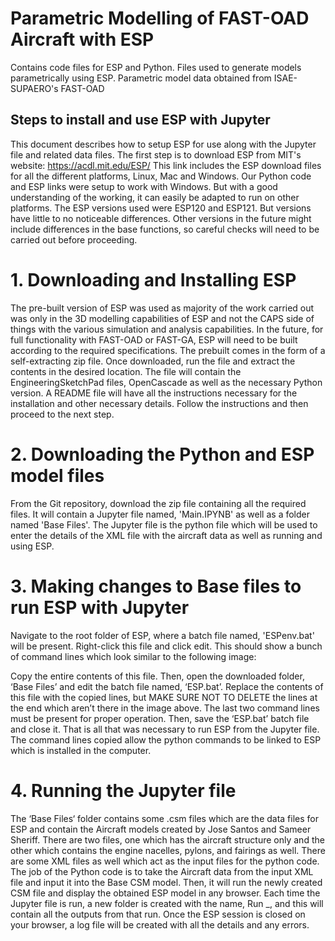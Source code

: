 # Parametric Modelling of FAST-OAD Aircraft with ESP

Contains code files for ESP and Python. Files used to generate models parametrically using ESP. Parametric model data obtained from ISAE-SUPAERO's FAST-OAD

## Steps to install and use ESP with Jupyter

This document describes how to setup ESP for use along with the Jupyter file and related data files.
The first step is to download ESP from MIT's website: https://acdl.mit.edu/ESP/
This link includes the ESP download files for all the different platforms, Linux, Mac and Windows. Our Python code and ESP links were setup to work with Windows. But with a good understanding of the working, it can easily be adapted to run on other platforms. 
The ESP versions used were ESP120 and ESP121. But versions have little to no noticeable differences. Other versions in the future might include differences in the base functions, so careful checks will need to be carried out before proceeding. 
# 1. Downloading and Installing ESP
The pre-built version of ESP was used as majority of the work carried out was only in the 3D modelling capabilities of ESP and not the CAPS side of things with the various simulation and analysis capabilities. In the future, for full functionality with FAST-OAD or FAST-GA, ESP will need to be built according to the required specifications. 
The prebuilt comes in the form of a self-extracting zip file. Once downloaded, run the file and extract the contents in the desired location. The file will contain the EngineeringSketchPad files, OpenCascade as well as the necessary Python version. A README file will have all the instructions necessary for the installation and other necessary details. Follow the instructions and then proceed to the next step.
# 2. Downloading the Python and ESP model files
From the Git repository, download the zip file containing all the required files. It will contain a Jupyter file named, 'Main.IPYNB' as well as a folder named 'Base Files'. The Jupyter file is the python file which will be used to enter the details of the XML file with the aircraft data as well as running and using ESP.
# 3. Making changes to Base files to run ESP with Jupyter
Navigate to the root folder of ESP, where a batch file named, 'ESPenv.bat' will be present. Right-click this file and click edit. This should show a bunch of command lines which look similar to the following image: 
 
Copy the entire contents of this file. Then, open the downloaded folder, ‘Base Files’ and edit the batch file named, ‘ESP.bat’. Replace the contents of this file with the copied lines, but MAKE SURE NOT TO DELETE the lines at the end which aren’t there in the image above. The last two command lines must be present for proper operation. Then, save the ‘ESP.bat’ batch file and close it. That is all that was necessary to run ESP from the Jupyter file. The command lines copied allow the python commands to be linked to ESP which is installed in the computer. 

# 4. Running the Jupyter file
The ‘Base Files‘ folder contains some .csm files which are the data files for ESP and contain the Aircraft models created by Jose Santos and Sameer Sheriff. There are two files, one which has the aircraft structure only and the other which contains the engine nacelles, pylons, and fairings as well. 
There are some XML files as well which act as the input files for the python code. The job of the Python code is to take the Aircraft data from the input XML file and input it into the Base CSM model. Then, it will run the newly created CSM file and display the obtained ESP model in any browser. Each time the Jupyter file is run, a new folder is created with the name, Run _, and this will contain all the outputs from that run. Once the ESP session is closed on your browser, a log file will be created with all the details and any errors.  
